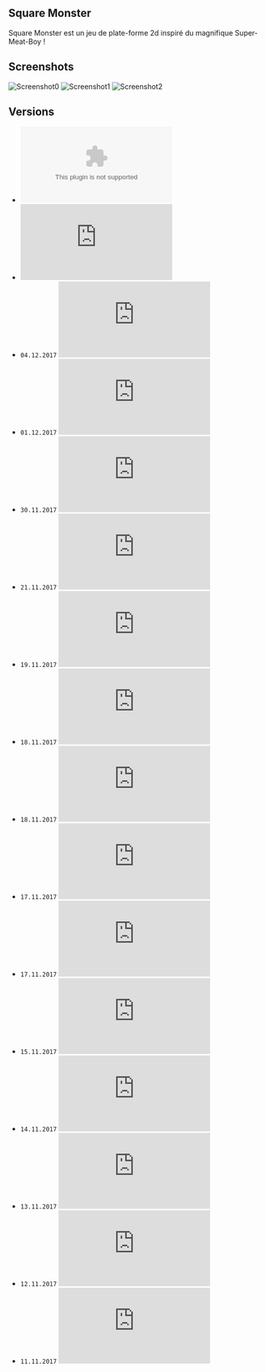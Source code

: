 ## Square Monster
Square Monster est un jeu de plate-forme 2d inspiré du magnifique Super-Meat-Boy !

## Screenshots
![Screenshot0](https://raw.githubusercontent.com/Strozor/Square-Monster/master/screenshots/0.png)
![Screenshot1](https://raw.githubusercontent.com/Strozor/Square-Monster/master/screenshots/1.png)
![Screenshot2](https://raw.githubusercontent.com/Strozor/Square-Monster/master/screenshots/2.png)

## Versions
* ![Download the current .exe version](https://github.com/Strozor/Square-Monster/blob/master/SquareMonster.exe?raw=true)
* ![Download the current .jar version](https://github.com/Strozor/Square-Monster/blob/master/SquareMonster.jar?raw=true)
* `04.12.2017` ![Beta 1.9](https://github.com/Strozor/Square-Monster/blob/master/versions/beta1.9.jar?raw=true)
* `01.12.2017` ![Beta 1.8.1](https://github.com/Strozor/Square-Monster/blob/master/versions/beta1.8.1.jar?raw=true)
* `30.11.2017` ![Beta 1.8](https://github.com/Strozor/Square-Monster/blob/master/versions/beta1.8.jar?raw=true)
* `21.11.2017` ![Beta 1.7.4](https://github.com/Strozor/Square-Monster/blob/master/versions/beta1.7.4.jar?raw=true)
* `19.11.2017` ![Beta 1.7.3](https://github.com/Strozor/Square-Monster/blob/master/versions/beta1.7.3.jar?raw=true)
* `18.11.2017` ![Beta 1.7.2](https://github.com/Strozor/Square-Monster/blob/master/versions/beta1.7.2.jar?raw=true)
* `18.11.2017` ![Beta 1.7.1](https://github.com/Strozor/Square-Monster/blob/master/versions/beta1.7.1.jar?raw=true)
* `17.11.2017` ![Beta 1.7](https://github.com/Strozor/Square-Monster/blob/master/versions/beta1.7.jar?raw=true)
* `17.11.2017` ![Beta 1.6](https://github.com/Strozor/Square-Monster/blob/master/versions/beta1.6.jar?raw=true)
* `15.11.2017` ![Beta 1.5](https://github.com/Strozor/Square-Monster/blob/master/versions/beta1.5.jar?raw=true)
* `14.11.2017` ![Beta 1.4](https://github.com/Strozor/Square-Monster/blob/master/versions/beta1.4.jar?raw=true)
* `13.11.2017` ![Beta 1.3](https://github.com/Strozor/Square-Monster/blob/master/versions/beta1.3.jar?raw=true)
* `12.11.2017` ![Beta 1.2](https://github.com/Strozor/Square-Monster/blob/master/versions/beta1.2.jar?raw=true)
* `11.11.2017` ![Beta 1.1](https://github.com/Strozor/Square-Monster/blob/master/versions/beta1.1.jar?raw=true)
